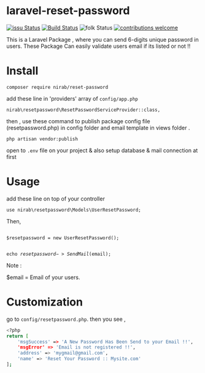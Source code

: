 # laravel-reset-password

[![issu Status](https://img.shields.io/github/issues/IANirab/laravel-reset-password)](https://github.com/IANirab/laravel-reset-password/issues)
[![Build Status](https://travis-ci.org/boennemann/badges.svg?branch=master)](https://github.com/IANirab/laravel-reset-password/releases) ![folk Status](https://img.shields.io/github/forks/IANirab/laravel-reset-password)
[![contributions welcome](https://img.shields.io/badge/contributions-welcome-brightgreen.svg?style=flat)](https://github.com/IANirab/laravel-reset-password/issues)

This is a Laravel Package , where you can send 6-digits unique password in users. These Package Can easily validate users email if its listed or not !!

# Install

`composer require nirab/reset-password`

add these line in 'providers' array of `config/app.php`

`nirab\resetpassword\ResetPasswordServiceProvider::class,`

then ,
use these command to publish package config file (resetpassword.php) in config folder and email template in views folder .

`php artisan vendor:publish`

open to `.env` file on your project & also setup database & mail connection at first

# Usage

add these line on top of your controller

`use nirab\resetpassword\Models\UserResetPassword;`

Then,

<code>
$resetpassword = new UserResetPassword();

echo $resetpassword->SendMail($email);</code>

Note :

\$email = Email of your users.

# Customization

go to `config/resetpassword.php`.
then you see ,

```bash
<?php
return [
    'msgSuccess' => 'A New Password Has Been Send to your Email !!',
    'msgError' => 'Email is not registered !!',
    'address' => 'mygmail@gmail.com',
    'name' => 'Reset Your Password :: Mysite.com'
];
```
